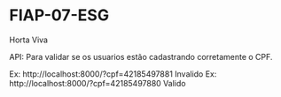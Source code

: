 # FIAP-07-ESG
 Horta Viva

 API: Para validar se os usuarios estão cadastrando corretamente o CPF.

 Ex: http://localhost:8000/?cpf=42185497881 Invalido
 Ex: http://localhost:8000/?cpf=42185497880 Valido

 